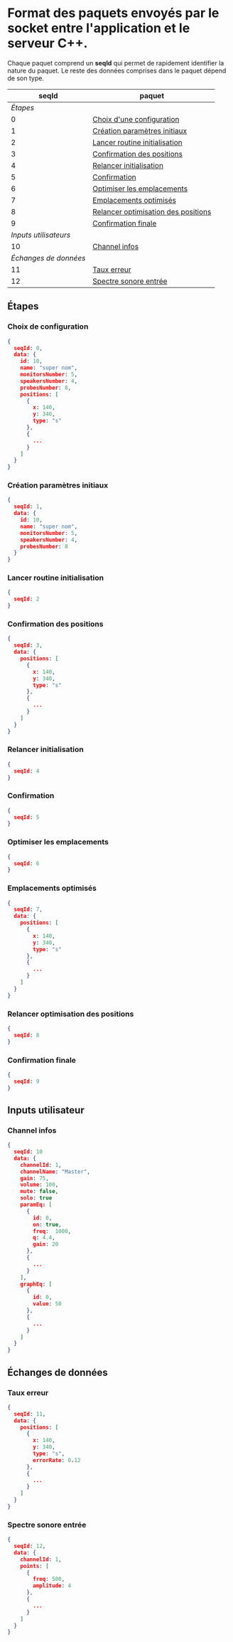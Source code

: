 # Format des paquets envoyés par le socket entre l'application et le serveur C++.

Chaque paquet comprend un **seqId** qui permet de rapidement identifier la nature du paquet. Le reste des données comprises dans le paquet dépend de son type.

| seqId | paquet |
| --- | --- |
| *Étapes* |
| 0  | [Choix d'une configuration](#choix-de-configuration) |
| 1  | [Création paramètres initiaux](#création-paramètres-initiaux) |
| 2  | [Lancer routine initialisation](#lancer-routine-initialisation)  |
| 3  | [Confirmation des positions](#confirmation-des-positions) |
| 4  | [Relancer initialisation](#relancer-initialisation)  |
| 5  | [Confirmation](#confirmation)  |
| 6  | [Optimiser les emplacements](#optimiser-les-emplacements) |
| 7  | [Emplacements optimisés](#emplacements-optimisés)  |
| 8  | [Relancer optimisation des positions](#relancer-optimisation-des-positions) |
| 9  | [Confirmation finale](#confirmation-finale) |
| *Inputs utilisateurs* |
| 10  | [Channel infos](#channel-infos) |
| *Échanges de données* |
| 11 | [Taux erreur](#taux-erreur) |
| 12 | [Spectre sonore entrée](#spectre-sonore-entrée)

## Étapes

### Choix de configuration

```json
{
  seqId: 0,
  data: {
    id: 10,
    name: "super nom",
    monitorsNumber: 5,
    speakersNumber: 4,
    probesNumber: 8,
    positions: [
      {
        x: 140,
        y: 340,
        type: "s"
      },
      {
        ...
      }
    ]
  }
}
```

### Création paramètres initiaux

```json
{
  seqId: 1,
  data: {
    id: 10,
    name: "super nom",
    monitorsNumber: 5,
    speakersNumber: 4,
    probesNumber: 8
  }
}
```

### Lancer routine initialisation

```json
{
  seqId: 2
}
```

### Confirmation des positions

```json
{
  seqId: 3,
  data: {
    positions: [
      {
        x: 140,
        y: 340,
        type: "s"
      },
      {
        ...
      }
    ]
  }
}
```

### Relancer initialisation

```json
{
  seqId: 4
}
```

### Confirmation

```json
{
  seqId: 5
}
```

### Optimiser les emplacements

```json
{
  seqId: 6
}
```

### Emplacements optimisés

```json
{
  seqId: 7,
  data: {
    positions: [
      {
        x: 140,
        y: 340,
        type: "s"
      },
      {
        ...
      }
    ]
  }
}
```

### Relancer optimisation des positions

```json
{
  seqId: 8
}
```

### Confirmation finale

```json
{
  seqId: 9
}
```

## Inputs utilisateur

### Channel infos

```json
{
  seqId: 10
  data: {
    channelId: 1,
    channelName: "Master",
    gain: 75,
    volume: 100,
    mute: false,
    solo: true
    paramEq: [
      {
        id: 0,
        on: true,
        freq:  1000,
        q: 4.4,
        gain: 20
      },
      {
        ...
      }
    ],
    graphEq: [
      {
        id: 0,
        value: 50
      },
      {
        ...
      }
    ]
  }
}
```

## Échanges de données

### Taux erreur

```json
{
  seqId: 11,
  data: {
    positions: [
      {
        x: 140,
        y: 340,
        type: "s",
        errorRate: 0.12
      },
      {
        ...
      }
    ]
  }
}
```

### Spectre sonore entrée

```json
{
  seqId: 12,
  data: {
    channelId: 1,
    points: [
      {
        freq: 500,
        amplitude: 4
      },
      {
        ...
      }
    ]
  }
}
```
